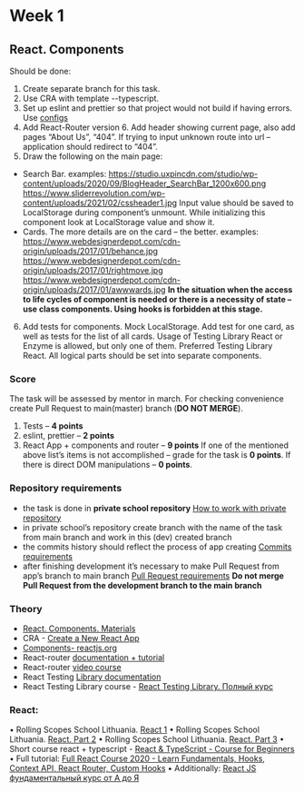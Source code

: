 # Week 1

## React. Components

Should be done:
1.	Create separate branch for this task.
2.	Use CRA with template --typescript.
3.	Set up eslint and prettier so that project would not build if having errors. Use [configs](https://github.com/rolling-scopes-school/tasks/blob/master/react/modules/module01/configs.md)
4.	Add React-Router version 6. Add header showing current page, also add pages “About Us”, “404”. If trying to input unknown route into url – application should redirect to “404”.
5.	Draw the following on the main page:
* Search Bar. 
examples:
https://studio.uxpincdn.com/studio/wp-content/uploads/2020/09/BlogHeader_SearchBar_1200x600.png
https://www.sliderrevolution.com/wp-content/uploads/2021/02/cssheader1.jpg
Input value should be saved to LocalStorage during component’s unmount. While initializing this component look at LocalStorage value and show it.
* Cards. The more details are on the card – the better.
examples: 
https://www.webdesignerdepot.com/cdn-origin/uploads/2017/01/behance.jpg
https://www.webdesignerdepot.com/cdn-origin/uploads/2017/01/rightmove.jpg
https://www.webdesignerdepot.com/cdn-origin/uploads/2017/01/awwwards.jpg
**In the situation when the access to life cycles of component is needed or there is a necessity of state – use class components. Using hooks is forbidden at this stage.**
6.	Add tests for components. Mock LocalStorage. Add test for one card, as well as tests for the list of all cards. Usage of Testing Library React or Enzyme is allowed, but only one of them. Preferred Testing Library React.
All logical parts should be set into separate components.
### Score
The task will be assessed by mentor in march. For checking convenience create Pull Request to main(master) branch (**DO NOT MERGE**). 
1.	Tests – **4 points**
2.	eslint, prettier – **2 points**
3.	React App + components and router – **9 points**
If one of the mentioned above list’s items is not accomplished – grade for the task is **0 points**. If there is direct DOM manipulations – **0 points**.
### Repository requirements
* the task is done in **private school repository** [How to work with private repository](https://docs.rs.school/#/private-repository?id=%D0%9A%D0%B0%D0%BA-%D1%80%D0%B0%D0%B1%D0%BE%D1%82%D0%B0%D1%82%D1%8C-%D1%81-%D0%BF%D1%80%D0%B8%D0%B2%D0%B0%D1%82%D0%BD%D1%8B%D0%BC-%D1%80%D0%B5%D0%BF%D0%BE%D0%B7%D0%B8%D1%82%D0%BE%D1%80%D0%B8%D0%B5%D0%BC)
* in private school’s repository create branch with the name of the task from main branch and work in this (dev) created branch
* the commits history should reflect the process of app creating [Commits requirements](https://docs.rs.school/#/git-convention?id=%D0%A2%D1%80%D0%B5%D0%B1%D0%BE%D0%B2%D0%B0%D0%BD%D0%B8%D1%8F-%D0%BA-%D0%B8%D0%BC%D0%B5%D0%BD%D0%B0%D0%BC-%D0%BA%D0%BE%D0%BC%D0%BC%D0%B8%D1%82%D0%BE%D0%B2)
* after finishing development it’s necessary to make Pull Request from app’s branch to main branch [Pull Request requirements](https://docs.rs.school/#/pull-request-review-process?id=%D0%A2%D1%80%D0%B5%D0%B1%D0%BE%D0%B2%D0%B0%D0%BD%D0%B8%D1%8F-%D0%BA-pull-request-pr)
**Do not merge Pull Request from the development branch to the main branch**
### Theory
*	[React. Components. Materials](https://docs.google.com/document/d/1WLWjBiVMjsVADf5FWFYfPObQOrLD1624h5etyafCfr8/edit)
*	CRA - [Create a New React App](https://reactjs.org/docs/create-a-new-react-app.html)
*	[Components- reactjs.org](https://reactjs.org/docs/components-and-props.html)
*	React-router [documentation + tutorial](https://reactrouter.com/docs/en/v6/getting-started/tutorial)
*	React-router [video course](https://www.youtube.com/watch?v=0auS9DNTmzE)
*	React Testing [Library documentation](https://testing-library.com/docs/react-testing-library/intro/)
*	React Testing Library course - [React Testing Library. Полный курс](https://www.youtube.com/watch?v=n79PMyqcCJ8&t=585s)
### React:
•	Rolling Scopes School Lithuania. [React 1](https://www.youtube.com/watch?v=L8CmtfCu9AI)
•	Rolling Scopes School Lithuania. [React. Part 2](https://www.youtube.com/watch?v=Rrg4D6AHc5A)
•	Rolling Scopes School Lithuania. [React. Part 3](https://www.youtube.com/watch?v=w9MvuGWVvkY)
•	Short course react + typescript - [React & TypeScript - Course for Beginners](https://www.youtube.com/watch?v=FJDVKeh7RJI)
•	Full tutorial: [Full React Course 2020 - Learn Fundamentals, Hooks, Context API, React Router, Custom Hooks](https://www.youtube.com/watch?v=4UZrsTqkcW4&t=8419s)
•	Additionally: [React JS фундаментальный курс от А до Я](https://www.youtube.com/watch?v=GNrdg3PzpJQ)
